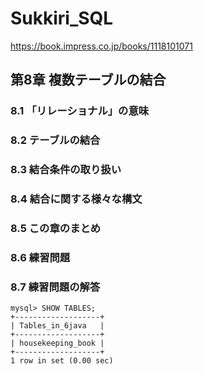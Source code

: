 # Sukkiri_SQL

https://book.impress.co.jp/books/1118101071

## 第8章 複数テーブルの結合

### 8.1 「リレーショナル」の意味
### 8.2 テーブルの結合
### 8.3 結合条件の取り扱い
### 8.4 結合に関する様々な構文
### 8.5 この章のまとめ
### 8.6 練習問題
### 8.7 練習問題の解答

    mysql> SHOW TABLES;
    +-------------------+
    | Tables_in_6java   |
    +-------------------+
    | housekeeping_book |
    +-------------------+
    1 row in set (0.00 sec)
